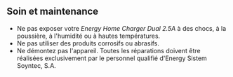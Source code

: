## Soin et maintenance

* Ne pas exposer votre *Energy Home Charger Dual 2.5A* à des chocs, à la poussière, à l'humidité ou à hautes températures.
* Ne pas utiliser des produits corrosifs ou abrasifs.
* Ne démontez pas l'appareil. Toutes les réparations doivent être réalisées exclusivement par le personnel qualifié d'Energy Sistem Soyntec, S.A.

